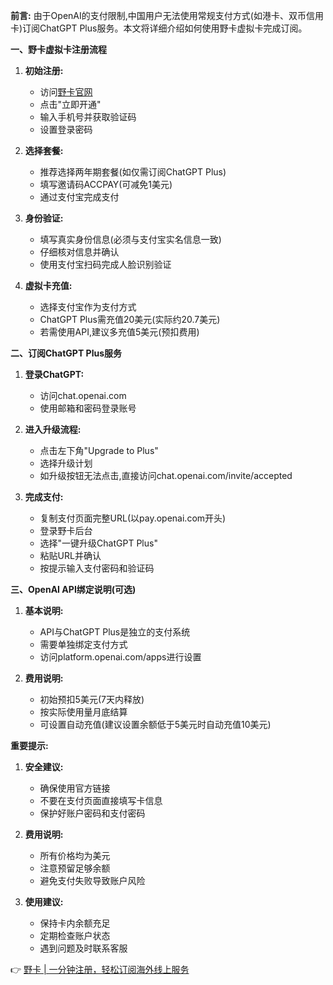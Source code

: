 **前言:**
由于OpenAI的支付限制,中国用户无法使用常规支付方式(如港卡、双币信用卡)订阅ChatGPT Plus服务。本文将详细介绍如何使用野卡虚拟卡完成订阅。

**一、野卡虚拟卡注册流程**

1. **初始注册:**
   - 访问[野卡官网](https://bit.ly/bewildcard)
   - 点击"立即开通"
   - 输入手机号并获取验证码
   - 设置登录密码

2. **选择套餐:**
   - 推荐选择两年期套餐(如仅需订阅ChatGPT Plus)
   - 填写邀请码ACCPAY(可减免1美元)
   - 通过支付宝完成支付

3. **身份验证:**
   - 填写真实身份信息(必须与支付宝实名信息一致)
   - 仔细核对信息并确认
   - 使用支付宝扫码完成人脸识别验证

4. **虚拟卡充值:**
   - 选择支付宝作为支付方式
   - ChatGPT Plus需充值20美元(实际约20.7美元)
   - 若需使用API,建议多充值5美元(预扣费用)

**二、订阅ChatGPT Plus服务**

1. **登录ChatGPT:**
   - 访问chat.openai.com
   - 使用邮箱和密码登录账号

2. **进入升级流程:**
   - 点击左下角"Upgrade to Plus"
   - 选择升级计划
   - 如升级按钮无法点击,直接访问chat.openai.com/invite/accepted

3. **完成支付:**
   - 复制支付页面完整URL(以pay.openai.com开头)
   - 登录野卡后台
   - 选择"一键升级ChatGPT Plus"
   - 粘贴URL并确认
   - 按提示输入支付密码和验证码

**三、OpenAI API绑定说明(可选)**

1. **基本说明:**
   - API与ChatGPT Plus是独立的支付系统
   - 需要单独绑定支付方式
   - 访问platform.openai.com/apps进行设置

2. **费用说明:**
   - 初始预扣5美元(7天内释放)
   - 按实际使用量月底结算
   - 可设置自动充值(建议设置余额低于5美元时自动充值10美元)

**重要提示:**

1. **安全建议:**
   - 确保使用官方链接
   - 不要在支付页面直接填写卡信息
   - 保护好账户密码和支付密码

2. **费用说明:**
   - 所有价格均为美元
   - 注意预留足够余额
   - 避免支付失败导致账户风险

3. **使用建议:**
   - 保持卡内余额充足
   - 定期检查账户状态
   - 遇到问题及时联系客服

👉 [野卡 | 一分钟注册，轻松订阅海外线上服务](https://bit.ly/bewildcard)